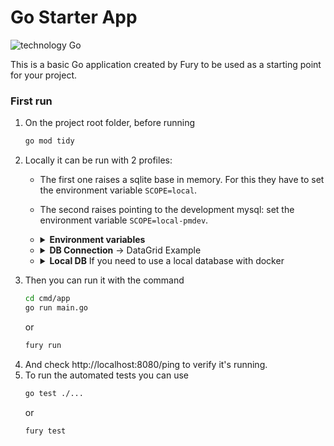 # Go Starter App

![technology Go](https://img.shields.io/badge/technology-go-blue.svg)

This is a basic Go application created by Fury to be used as a starting point for your project.

### First run


1. On the project root folder, before running
    ```sh
    go mod tidy
    ```
2. Locally it can be run with 2 profiles:
    * The first one raises a sqlite base in memory. For this they have to set the environment variable `SCOPE=local`.
    * The second raises pointing to the development mysql: set the environment variable `SCOPE=local-pmdev`.
    * <details><summary><b>Environment variables</b></summary>

        ```sh
        SCOPE=local-pmdev;
        DB_MYSQL_DESAENV04_PMDEV_PMDEV_WPROD_USERNAME=🔥YOUR_DB_USER🔥;
        DB_MYSQL_DESAENV04_PMDEV_PMDEV_WPROD=🔥YOUR_DB_PASSWORD🔥;
        DB_MYSQL_DESAENV04_PMDEV_PMDEV_ENDPOINT=proxysql.master.meliseginf.com:6612
        ```
        </details>
    * <details><summary><b>DB Connection</b> -> DataGrid Example</summary>

        ```yaml
        New -> Data Source -> MySQL
            Name: pmdev
            Host: proxysql.master.meliseginf.com
            Port: 6612
            User: 🔥YOUR_DB_USER🔥
            Password: 🔥YOUR_DB_PASSWORD🔥
            Database: pmdev
        Apply -> Test Connection -> Ok
        ```
        </details>
    * <details><summary><b>Local DB</b> If you need to use a local database with docker</summary>

        1. Install **Docker**
        2. Run instance of [MySQL]
            * Start instance
                ```sh
                docker run --name pmlocal -e MYSQL_ROOT_PASSWORD=🔥YOUR_DB_PASSWORD🔥 -e MYSQL_DATABASE=pmlocal -e MYSQL_USER=🔥YOUR_DB_USER🔥 -e MYSQL_PASSWORD=🔥YOUR_DB_PASSWORD🔥 -p 6612:3306 -d mysql:8.0.17
                ```
            * Validate if the container is running
                ```sh
                docker ps -a
                ```
            * <details><summary><b>Little Docker Handbook</b> 👈</summary>

                * Instantiate an **image** in a new **container**
                    ```sh
                    docker run --name pmlocal ...
                    ```
                * Stop **container**
                    ```sh
                    docker stop pmlocal
                    ```
                * Check the status of the **container**
                    ```sh
                    docker ps -a
                    ```
                * Resume **container**
                    ```sh
                    docker start pmlocal
                    ```
                * Delete **container** `Must be stopped first`
                    ```sh
                    docker rm pmlocal
                    ```
                * See **container** log
                    ```sh
                    docker logs pmlocal
                    ```
                </details>

        3. Changes inside the **container**
            * Get in
                ```sh
                docker exec -it pmlocal bash
                
                ```
            * Changes
                * Remove from **dump** an instruction to which we don't have [access]
                    ```sh
                    apt-get update
                    ```
                    ```sh
                    apt-get install vim -y
                    ```
                    ```sh
                    vim -b /usr/bin/mysqldump
                    ```
                    ```yaml
                    :%s/SET SQL_QUOTE_SHOW_CREATE/#ET SQL_QUOTE_SHOW_CREATE/g
                    ```
                    ```yaml
                    :x!
                    ```
                * [Copy] pmdev **connected to VPN**
                    * Download **dump** to *container**
                        ```sh
                        /usr/bin/mysqldump -u 🔥YOUR_DB_USER🔥 -p --host=proxysql.master.meliseginf.com --port=6612 --lock-tables=FALSE --set-gtid-purged=OFF pmdev > /usr/local/bin/dump_pmdev.sql
                        ```
                    * `Enter 🔥YOUR_DB_PASSWORD🔥, the process may take several minutes`
                    * Load **dump_pmdev** into pmlocal
                        ```sh
                        /usr/bin/mysql -u 🔥YOUR_DB_USER🔥 -p pmlocal < /usr/local/bin/dump_pmdev.sql
                        ```
                    * `Enter 🔥YOUR_DB_PASSWORD🔥`
            * Get out
                ```sh
                exit
                
                ```
            * **Optional** -> Copy dump_pmdev.sql to local machine
                ```sh
                docker cp pmlocal:/usr/local/bin/dump_pmdev.sql ./dump_pmdev.sql
                ```
        4. Install client for MySQL
        5. Add to the **Hosts** file the [local domain]:
            ```yaml
            127.0.0.1	proxysql.local.meliseginf.com
            ```
        6. **DB Connection** -> DataGrid Example
            ```yaml
            New -> Data Source -> MySQL
                Name: pmlocal
                Host: proxysql.local.meliseginf.com
                Port: 6612
                User: 🔥YOUR_DB_USER🔥
                Password: 🔥YOUR_DB_PASSWORD🔥
                Database: pmlocal
            Apply -> Test Connection -> Ok
            ```
        7. Validate **installation**
            ```yaml
            New -> Query Console
            SELECT VERSION();     >> 8.0.17
            SELECT DATABASE();    >> pmlocal
            ```
        8. Modify environment variables
            ```sh
            SCOPE=local-pmlocal;
            DB_MYSQL_DESAENV04_PMDEV_PMDEV_WPROD_USERNAME=🔥YOUR_DB_USER🔥;
            DB_MYSQL_DESAENV04_PMDEV_PMDEV_WPROD=🔥YOUR_DB_PASSWORD🔥;
            DB_MYSQL_DESAENV04_PMDEV_PMDEV_ENDPOINT=proxysql.local.meliseginf.com:6612
            ```
        </details>

[MySQL]: https://hub.docker.com/_/mysql
[access]: https://www.markotomic.com/mysqldump-mysql-5-6-problem-solved/
[Copy]: https://www.linuxtotal.com.mx/index.php?cont=info_admon_021
[local domain]: https://help.nexcess.net/how-to-find-the-hosts-file-on-my-mac

3. Then you can run it with the command
    ```sh
    cd cmd/app
    go run main.go
    ```
    or
    ```sh
    fury run
    ```
4. And check http://localhost:8080/ping to verify it's running.
5. To run the automated tests you can use
    ```sh
    go test ./...
    ```
    or
    ```sh
    fury test
    ```
